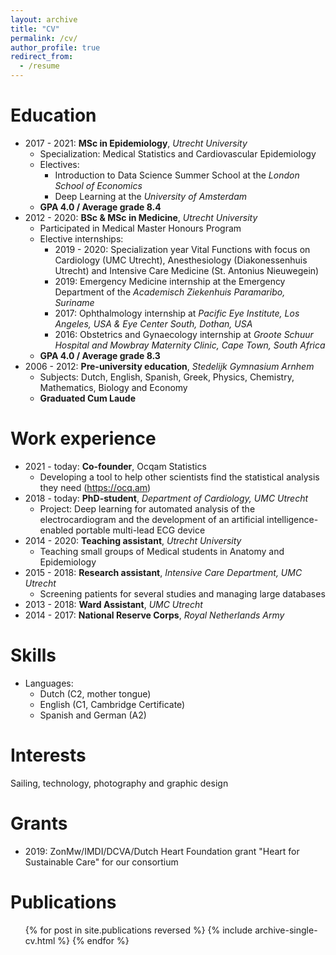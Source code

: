 ```yaml
---
layout: archive
title: "CV"
permalink: /cv/
author_profile: true
redirect_from:
  - /resume
---
```


Education
======
* 2017 - 2021: **MSc in Epidemiology**, *Utrecht University*
  * Specialization: Medical Statistics and Cardiovascular Epidemiology
  * Electives:
    * Introduction to Data Science Summer School at the *London School of Economics*
    * Deep Learning at the *University of Amsterdam*
  * **GPA 4.0 / Average grade 8.4**
* 2012 - 2020: **BSc & MSc in Medicine**, *Utrecht University*
  * Participated in Medical Master Honours Program
  * Elective internships:
    * 2019 - 2020: Specialization year Vital Functions with focus on Cardiology (UMC Utrecht), Anesthesiology (Diakonessenhuis Utrecht) and Intensive Care Medicine (St. Antonius Nieuwegein)
    * 2019: Emergency Medicine internship at the Emergency Department of the *Academisch Ziekenhuis Paramaribo, Suriname*
    * 2017: Ophthalmology internship at *Pacific Eye Institute, Los Angeles, USA & Eye Center South, Dothan, USA*
    * 2016: Obstetrics and Gynaecology internship at *Groote Schuur Hospital and Mowbray Maternity Clinic, Cape Town, South Africa*
  * **GPA 4.0 / Average grade 8.3**
* 2006 - 2012: **Pre-university education**, *Stedelijk Gymnasium Arnhem*
  * Subjects: Dutch, English, Spanish, Greek, Physics, Chemistry, Mathematics, Biology and Economy
  * **Graduated Cum Laude**

Work experience
======
* 2021 - today: **Co-founder**, Ocqam Statistics
  * Developing a tool to help other scientists find the statistical analysis they need (https://ocq.am)
* 2018 - today: **PhD-student**, *Department of Cardiology, UMC Utrecht*
  * Project: Deep learning for automated analysis of the electrocardiogram and the development of an artificial intelligence-enabled portable multi-lead ECG device
* 2014 - 2020: **Teaching assistant**, *Utrecht University*
  * Teaching small groups of Medical students in Anatomy and Epidemiology
* 2015 - 2018: **Research assistant**, *Intensive Care Department, UMC Utrecht*
  * Screening patients for several studies and managing large databases
* 2013 - 2018: **Ward Assistant**, *UMC Utrecht*
* 2014 - 2017: **National Reserve Corps**, *Royal Netherlands Army*

Skills
======
* Languages:
  * Dutch (C2, mother tongue)
  * English (C1, Cambridge Certificate)
  * Spanish and German (A2)

Interests
======
Sailing, technology, photography and graphic design

Grants
======
* 2019: ZonMw/IMDI/DCVA/Dutch Heart Foundation grant "Heart for Sustainable Care" for our consortium 

Publications
======
  <ul>{% for post in site.publications reversed %}
    {% include archive-single-cv.html %}
  {% endfor %}</ul>
